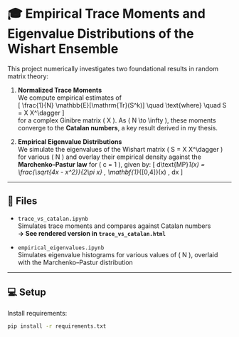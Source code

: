 # 🎓 Empirical Trace Moments and Eigenvalue Distributions of the Wishart Ensemble

This project numerically investigates two foundational results in random matrix theory:

1. **Normalized Trace Moments**  
   We compute empirical estimates of  
   \[
   \frac{1}{N} \mathbb{E}[\mathrm{Tr}(S^k)] \quad \text{where} \quad S = X X^\dagger
   \]  
   for a complex Ginibre matrix \( X \). As \( N \to \infty \), these moments converge to the **Catalan numbers**, a key result derived in my thesis.

2. **Empirical Eigenvalue Distributions**  
   We simulate the eigenvalues of the Wishart matrix \( S = X X^\dagger \) for various \( N \) and overlay their empirical density against the **Marchenko–Pastur law** for \( c = 1 \), given by:
   \[
   d\text{MP}_1(x) = \frac{\sqrt{4x - x^2}}{2\pi x} \, \mathbf{1}_{[0,4]}(x) \, dx
   \]

---

## 📁 Files

- `trace_vs_catalan.ipynb`  
  Simulates trace moments and compares against Catalan numbers  
  **→ See rendered version in `trace_vs_catalan.html`**

- `empirical_eigenvalues.ipynb`  
  Simulates eigenvalue histograms for various values of \( N \), overlaid with the Marchenko–Pastur distribution

---

## 💻 Setup

Install requirements:

```bash
pip install -r requirements.txt
